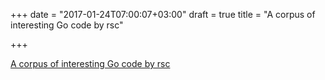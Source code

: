 +++
date = "2017-01-24T07:00:07+03:00"
draft = true
title = "A corpus of interesting Go code by rsc"

+++

<p><a href="https://github.com/rsc/corpus">A corpus of interesting Go code by rsc</a></p>

